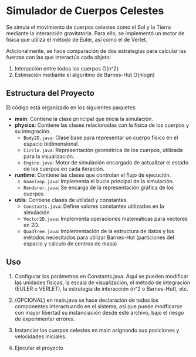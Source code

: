 
# Simulador de Cuerpos Celestes

 Se simula el movimiento de cuerpos celestes como el Sol y la Tierra mediante la interacción gravitatoria. Para ello, se implementó un motor de física que utiliza el método de Euler, así como el de Verlet.

 Adicionalmente, se hace comparación de dos estrategias para calcular las fuerzas con las que interactúa cada objeto:
 1. Interacción entre todos los cuerpos O(n^2)
 2. Estimación mediante el algoritmo de Barnes-Hut O(nlogn)

## Estructura del Proyecto

El código está organizado en los siguientes paquetes:

- **main**: Contiene la clase principal que inicia la simulación.
- **physics**: Contiene las clases relacionadas con la física de los cuerpos y su integración.
  - `Body2D.java`: Clase base para representar un cuerpo físico en el espacio bidimensional.
  - `Circle.java`: Representación geométrica de los cuerpos, utilizada para la visualización.
  - `Engine.java`: Motor de simulación encargado de actualizar el estado de los cuerpos en cada iteración.
- **runtime**: Contiene las clases que controlan el flujo de ejecución.
  - `Gameloop.java`: Implementa el bucle principal de la simulación.
  - `Renderer.java`: Se encarga de la representación gráfica de los cuerpos.
- **utils**: Contiene clases de utilidad y constantes.
  - `Constants.java`: Define valores constantes utilizados en la simulación.
  - `Vector2D.java`: Implementa operaciones matemáticas para vectores en 2D.
  - `QuadTree.java`: Implementación de la estructura de datos y los métodos necesitados para utilizar Barnes-Hut (particiones del espacio y cálculo de centros de masa)

## Uso
1. Configurar los parámetros en Constants.java. Aquí se pueden modificar las unidades físicas, la escala de visualización, el método de integración (EULER o VERLET), la estrategia de interacción (n^2 o Barnes-Hut), etc.

2. (OPCIONAL) en main.java se hace declaración de todos los componentes interactuando en el sistema, así que puede modficarse con mayor libertad su instanciación desde este archivo, bajo el riesgo de experimentar errores.

3. Instanciar los cuerpos celestes en main asignando sus posiciones y velocidades iniciales.

4. Ejecutar el proyecto

